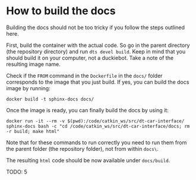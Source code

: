 # How to build the docs

Building the docs should not be too tricky if you follow the steps outlined here.

First, build the container with the actual code. So go in the parent directory (the repository directory) and run `dts devel build`. Keep in mind that you should build it on your computer, not a duckiebot. Take a note of the resulting image name.

Check if the `FROM` command in the `Dockerfile` in the `docs/` folder corresponds to the image that you just build. If yes, you can build the docs image by running:  

    docker build -t sphinx-docs docs/
   
Once the image is ready, you can finally build the docs by using it:

    docker run -it --rm -v $(pwd):/code/catkin_ws/src/dt-car-interface/ sphinx-docs bash -c "cd /code/catkin_ws/src/dt-car-interface/docs; rm -r build; make html"

    
Note that for these commands to run correctly you need to run them from the parent folder (the repository folder), not from within `docs\`.

The resulting `html` code should be now available under `docs/build`.

TODO: 5
